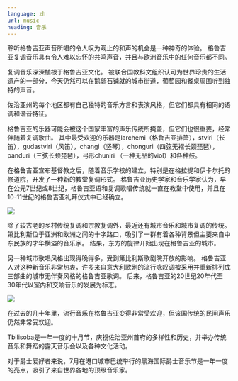 ```yaml
---
language: zh
url: music
heading: 音乐
---
```

<div class="row content-row"><!-- 883 (1)-->
<div class="col-xs-12 col-sm-6 col-md-6"><!-- 1216 -->

聆听格鲁吉亚声音所唱的令人叹为观止的和声的机会是一种神奇的体验。 格鲁吉亚复调音乐具有令人难以忘怀的共鸣声音，并且与欧洲音乐中的任何音乐都不同。

复调音乐深深植根于格鲁吉亚文化。 被联合国教科文组织认可为世界珍贵的生活遗产的一部分，今天仍然可以在鹅卵石铺就的城市街道，葡萄园和餐桌周围听到独特的声音。

佐治亚州的每个地区都有自己独特的音乐方言和表演风格，但它们都具有相同的语调和谐音特征。

</div>

<div class="col-xs-12 col-sm-6 col-md-6"><!-- 1217 -->

格鲁吉亚的乐器可能会被这个国家丰富的声乐传统所掩盖，但它们也很重要，经常伴随着复调歌曲。 其中最受欢迎的乐器是larchemi（格鲁吉亚排箫），stviri（长笛），gudastviri（风笛），changi（竖琴），chonguri（四弦无褶长颈琵琶），panduri（三弦长颈琵琶），弓形chuniri
（一种无品的viol）和各种鼓。

在格鲁吉亚宣布基督教之后，随着音乐学校的建立，特别是在格拉提和伊卡尔托的修道院，开发了一种新的教堂复调形式。 格鲁吉亚历史学家和音乐学家认为，早在公元7世纪或8世纪，格鲁吉亚语和复调歌唱传统就一直在教堂中使用，并且在10\-11世纪的格鲁吉亚礼拜仪式中已经确立。

</div>

</div>

<div class="row content-row"><!-- 884 (2)-->
<div class="col-xs-12 col-sm-6 col-md-6"><!-- 1218 -->

![](/library/content/img5.jpg)

除了较古老的乡村传统复调和宗教复调外，最近还有城市音乐和城市复调的传统。 第比利斯位于亚洲和欧洲之间的十字路口，吸引了一群有着各种背景但主要来自中东民族的才华横溢的音乐家。
结果，东方的旋律开始出现在格鲁吉亚的城市。

另一种城市歌唱风格出现得晚得多，受到第比利斯歌剧院开放的影响。 格鲁吉亚人对这种新音乐非常热衷，许多来自意大利歌剧的流行咏叹调被采用并重新排列成三部曲的城市无伴奏风格的格鲁吉亚歌词。
后来，格鲁吉亚的20世纪20年代至30年代以室内和交响音乐的发展为标志。

</div>

<div class="col-xs-12 col-sm-6 col-md-6"><!-- 1219 -->

![](/library/content/img6.jpg)

在过去的几十年里，流行音乐在格鲁吉亚变得非常受欢迎，但该国传统的民间声乐仍然非常受欢迎。

Tbilisoba是一年一度的十月节，庆祝佐治亚州首府的多样性和历史，并举办传统音乐和舞蹈的露天音乐会以及各种文化活动。

对于爵士爱好者来说，7月在港口城市巴统举行的黑海国际爵士音乐节是一年一度的亮点，吸引了来自世界各地的顶级音乐家。

</div>

</div>
